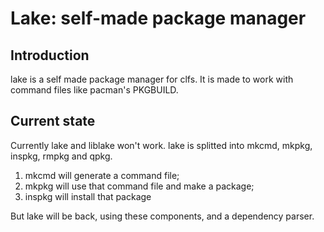 Lake: self-made package manager
===

Introduction
---

lake is a self made package manager for clfs. It is made to work with command files like pacman's PKGBUILD.

Current state
---

Currently lake and liblake won't work. lake is splitted into mkcmd, mkpkg, inspkg, rmpkg and qpkg.

1. mkcmd will generate a command file;
2. mkpkg will use that command file and make a package;
3. inspkg will install that package

But lake will be back, using these components, and a dependency parser.
